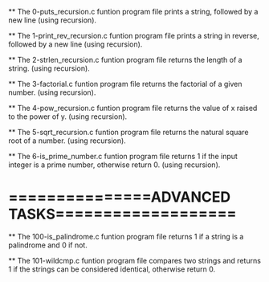 ** The 0-puts_recursion.c funtion program file prints a string, followed by a new line (using recursion).

** The 1-print_rev_recursion.c funtion program file prints a string in reverse, followed by a new line (using recursion).

** The 2-strlen_recursion.c funtion program file returns the length of a string. (using recursion).

** The 3-factorial.c funtion program file returns the factorial of a given number. (using recursion).

** The 4-pow_recursion.c funtion program file returns the value of x raised to the power of y. (using recursion).

** The 5-sqrt_recursion.c funtion program file returns the natural square root of a number. (using recursion).

** The 6-is_prime_number.c funtion program file returns 1 if the input integer is a prime number, otherwise return 0. (using recursion).

===============ADVANCED TASKS===================
================================================

** The 100-is_palindrome.c funtion program file returns 1 if a string is a palindrome and 0 if not.

** The 101-wildcmp.c funtion program file compares two strings and returns 1 if the strings can be considered identical, otherwise return 0.

